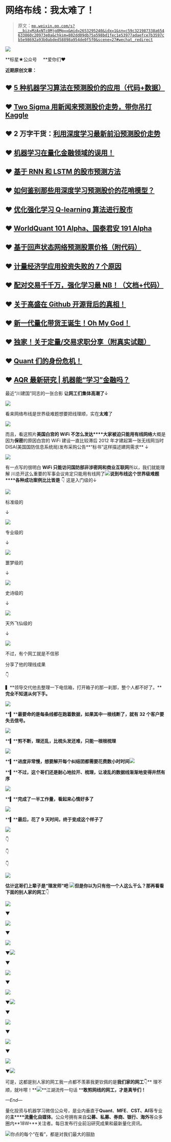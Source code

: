# 网络布线：我太难了！

> 原文：[`mp.weixin.qq.com/s?__biz=MzAxNTc0Mjg0Mg==&mid=2653295240&idx=1&sn=c59c321987338a654633860c20973e0a&chksm=802dd09db75a598bd1fec1e53977adaefce7b3597cb5e98692a93b0abded58898a954de0f5f0&scene=27#wechat_redirect`](http://mp.weixin.qq.com/s?__biz=MzAxNTc0Mjg0Mg==&mid=2653295240&idx=1&sn=c59c321987338a654633860c20973e0a&chksm=802dd09db75a598bd1fec1e53977adaefce7b3597cb5e98692a93b0abded58898a954de0f5f0&scene=27#wechat_redirect)

![](img/34178214a765d0578fea405af887f201.png)

**标星★公众号     **爱你们♥

**近期原创文章：**

## ♥ [5 种机器学习算法在预测股价的应用（代码+数据）](https://mp.weixin.qq.com/s?__biz=MzAxNTc0Mjg0Mg==&mid=2653290588&idx=1&sn=1d0409ad212ea8627e5d5cedf61953ac&chksm=802dc249b75a4b5fa245433320a4cc9da1a2cceb22df6fb1a28e5b94ff038319ae4e7ec6941f&token=1298662931&lang=zh_CN&scene=21#wechat_redirect)

## ♥ [Two Sigma 用新闻来预测股价走势，带你吊打 Kaggle](https://mp.weixin.qq.com/s?__biz=MzAxNTc0Mjg0Mg==&mid=2653290456&idx=1&sn=b8d2d8febc599742e43ea48e3c249323&chksm=802e3dcdb759b4db9279c689202101b6b154fb118a1c1be12b52e522e1a1d7944858dbd6637e&token=1330520237&lang=zh_CN&scene=21#wechat_redirect)

## ♥ 2 万字干货：[利用深度学习最新前沿预测股价走势](https://mp.weixin.qq.com/s?__biz=MzAxNTc0Mjg0Mg==&mid=2653290080&idx=1&sn=06c50cefe78a7b24c64c4fdb9739c7f3&chksm=802e3c75b759b563c01495d16a638a56ac7305fc324ee4917fd76c648f670b7f7276826bdaa8&token=770078636&lang=zh_CN&scene=21#wechat_redirect)

## ♥ [机器学习在量化金融领域的误用！](http://mp.weixin.qq.com/s?__biz=MzAxNTc0Mjg0Mg==&mid=2653292984&idx=1&sn=3e7efe9fe9452c4a5492d2175b4159ef&chksm=802dcbadb75a42bbdce895c49070c3f552dc8c983afce5eeac5d7c25974b7753e670a0162c89&scene=21#wechat_redirect)

## ♥ [基于 RNN 和 LSTM 的股市预测方法](https://mp.weixin.qq.com/s?__biz=MzAxNTc0Mjg0Mg==&mid=2653290481&idx=1&sn=f7360ea8554cc4f86fcc71315176b093&chksm=802e3de4b759b4f2235a0aeabb6e76b3e101ff09b9a2aa6fa67e6e824fc4274f68f4ae51af95&token=1865137106&lang=zh_CN&scene=21#wechat_redirect)

## ♥ [如何鉴别那些用深度学习预测股价的花哨模型？](https://mp.weixin.qq.com/s?__biz=MzAxNTc0Mjg0Mg==&mid=2653290132&idx=1&sn=cbf1e2a4526e6e9305a6110c17063f46&chksm=802e3c81b759b597d3dd94b8008e150c90087567904a29c0c4b58d7be220a9ece2008956d5db&token=1266110554&lang=zh_CN&scene=21#wechat_redirect)

## ♥ [优化强化学习 Q-learning 算法进行股市](https://mp.weixin.qq.com/s?__biz=MzAxNTc0Mjg0Mg==&mid=2653290286&idx=1&sn=882d39a18018733b93c8c8eac385b515&chksm=802e3d3bb759b42d1fc849f96bf02ae87edf2eab01b0beecd9340112c7fb06b95cb2246d2429&token=1330520237&lang=zh_CN&scene=21#wechat_redirect)

## ♥ [WorldQuant 101 Alpha、国泰君安 191 Alpha](https://mp.weixin.qq.com/s?__biz=MzAxNTc0Mjg0Mg==&mid=2653290927&idx=1&sn=ecca60811da74967f33a00329a1fe66a&chksm=802dc3bab75a4aac2bb4ccff7010063cc08ef51d0bf3d2f71621cdd6adece11f28133a242a15&token=48775331&lang=zh_CN&scene=21#wechat_redirect)

## ♥ [基于回声状态网络预测股票价格（附代码）](https://mp.weixin.qq.com/s?__biz=MzAxNTc0Mjg0Mg==&mid=2653291171&idx=1&sn=485a35e564b45046ff5a07c42bba1743&chksm=802dc0b6b75a49a07e5b91c512c8575104f777b39d0e1d71cf11881502209dc399fd6f641fb1&token=48775331&lang=zh_CN&scene=21#wechat_redirect)

## ♥ [计量经济学应用投资失败的 7 个原因](https://mp.weixin.qq.com/s?__biz=MzAxNTc0Mjg0Mg==&mid=2653292186&idx=1&sn=87501434ae16f29afffec19a6884ee8d&chksm=802dc48fb75a4d99e0172bf484cdbf6aee86e36a95037847fd9f070cbe7144b4617c2d1b0644&token=48775331&lang=zh_CN&scene=21#wechat_redirect)

## ♥ [配对交易千千万，强化学习最 NB！（文档+代码）](http://mp.weixin.qq.com/s?__biz=MzAxNTc0Mjg0Mg==&mid=2653292915&idx=1&sn=13f4ddebcd209b082697a75544852608&chksm=802dcb66b75a4270ceb19fac90eb2a70dc05f5b6daa295a7d31401aaa8697bbb53f5ff7c05af&scene=21#wechat_redirect)

## ♥ [关于高盛在 Github 开源背后的真相！](https://mp.weixin.qq.com/s?__biz=MzAxNTc0Mjg0Mg==&mid=2653291594&idx=1&sn=7703403c5c537061994396e7e49e7ce5&chksm=802dc65fb75a4f49019cec951ac25d30ec7783738e9640ec108be95335597361c427258f5d5f&token=48775331&lang=zh_CN&scene=21#wechat_redirect)

## ♥ [新一代量化带货王诞生！Oh My God！](https://mp.weixin.qq.com/s?__biz=MzAxNTc0Mjg0Mg==&mid=2653291789&idx=1&sn=e31778d1b9372bc7aa6e57b82a69ec6e&chksm=802dc718b75a4e0ea4c022e70ea53f51c48d102ebf7e54993261619c36f24f3f9a5b63437e9e&token=48775331&lang=zh_CN&scene=21#wechat_redirect)

## ♥ [独家！关于定量/交易求职分享（附真实试题）](https://mp.weixin.qq.com/s?__biz=MzAxNTc0Mjg0Mg==&mid=2653291844&idx=1&sn=3fd8b57d32a0ebd43b17fa68ae954471&chksm=802dc751b75a4e4755fcbb0aa228355cebbbb6d34b292aa25b4f3fbd51013fcf7b17b91ddb71&token=48775331&lang=zh_CN&scene=21#wechat_redirect)

## ♥ [Quant 们的身份危机！](https://mp.weixin.qq.com/s?__biz=MzAxNTc0Mjg0Mg==&mid=2653291856&idx=1&sn=729b657ede2cb50c96e92193ab16102d&chksm=802dc745b75a4e53c5018cc1385214233ec4657a3479cd7193c95aaf65642f5f45fa0e465694&token=48775331&lang=zh_CN&scene=21#wechat_redirect)

## ♥ [AQR 最新研究 | 机器能“学习”金融吗？](http://mp.weixin.qq.com/s?__biz=MzAxNTc0Mjg0Mg==&mid=2653292710&idx=1&sn=e5e852de00159a96d5dcc92f349f5b58&chksm=802dcab3b75a43a5492bc98874684081eb5c5666aff32a36a0cdc144d74de0200cc0d997894f&scene=21#wechat_redirect)

最近“川建国”同志的一张合影
**让网工们集体高潮了**↓

![](img/d50906c725024243441c139e83fb1293.png)

看来网络布线是世界级难题想要把线理顺，实在**太难**了

![](img/cc467b3c83f09b73eb65470f1d52d0f6.png)

而且，看这照片**美国白宫的 WiFi 不怎么发达****大家被迫只能用有线网络**大概是因为**保密**的原因白宫的 WiFi 建设一直比较滞后 2012 年才建起第一张无线网当时 DISA(美国国防信息系统局)发布采购公告**“标书”这样描述建网需求**
↓

![](img/a6e95ccb0df535744c0003912f2416b0.png)

有一点写的很明白
**WiFi 只能访问国防部非涉密网和商业互联网**所以，我们就能理解
川总开这么重要的军事会议肯定只能用有线网了![](img/b14ce9464d2c7742bdb65121e4202564.png)**说到布线这个世界级难题****各种成功案例比比皆是**
👇
这是入门级的↓

![](img/62cb214faad017b45d8782c9c64b042e.png)

标准级的

↓

![](img/fe11154b20fb8e0fc0a9b047cb0654a2.png)

专业级的

↓

![](img/92d641553c525c6ec73c456a70abf928.png)

噩梦级的

↓

![](img/96462e7b053f1ef7d278caf15a7cc88a.png)

史诗级的

↓

![](img/684e3626e7fe91eb441d5e4af9d1617d.png)

天外飞仙级的

↓

![](img/e6b7cf9ab06b4be5d86234bf2df71df8.png)

不过，有个网工就是不信邪

分享了他的理线成果

👇

▍**领导交代他去整理一下电信箱，打开箱子的那一刹那，整个人都不好了。****完全不知道从何下手。**

![](img/2a60cddecf1525f14b746c26fdd5faa0.png)

**▍****最要命的是每条线都在跑着数据，如果其中一根线断了，就有 32 个客户要失去信号。**

![](img/f28cd4c264629690e8d9da72250d735b.png)

**▍****剪不断，理还乱，比梳头发还难，只能一根根梳理**

![](img/fffbcd9e63bd670a38697f798196f2f3.png)

**▍****进度非常慢，想要解开每个纠结团都需要花费数小时时间**![](img/993790bf806a64b63955b9771456cf61.png)

**▍****不过，这个哥们还是耐心地拉开、梳理，让凌乱的数据线渐渐地变得井然有序**

![](img/edc046d4e2f05b6024a6d758eb2c3854.png)

**▍****完成了一半工作量，看起来心情好多了**

**![](img/f0ddf36ab6662c6b749e8bb2081a497b.png)**

**▍****最后，花了 9 天时间，终于变成这个样子了**

![](img/54b1dc96ebe4c19c0faa7846f0cda332.png)

👇

👇

👇

![](img/ef1a8bfe944a00862c27ccfdbfdffbf5.png)

**估计这哥们上辈子是“理发师”吧**
**![](img/b14ce9464d2c7742bdb65121e4202564.png)**但是你以为只有他一个人这么干么？那再看看下面的**别人家的网工**👇

![](img/1467b82b5dbb91f6cf319efe325e5c3b.png)

▼

![](img/c07663c4508a40d17962ef841a013467.png)

▼

![](img/cbba4ef12714828cc13bc55e87634b00.png)

▼![](img/cd68cc8b054ea1fd947a2890f77756a1.png)

▼

![](img/6033b6d7a3611021ec49df9a8eb71386.png)

▼

![](img/72ba7b1765e6e505415f91704cbc08f3.png)

▼![](img/7c62603399077cd8fdfd9b7a15011912.png)

▼

![](img/61cf94863f05cf433efb16b34b55fd20.png)

▼

![](img/00217996cdf233bc752b2f6e5611598c.png)

▼

![](img/bea35065814bc2a937c887bfa24e7aff.png)

▼![](img/5a9bee787260d27b71a95d8cbeed4946.png)

可是，这都是别人家的网工我一点都不羡慕我更钦佩的是**我们家的网工**👇** 理不顺，就咔嚓！**![](img/d28492ce684046591e02e07d8865c480.png)**江湖流传一句话 ****敢剪网线的网工，才是真爷们！**

*—End—*

量化投资与机器学习微信公众号，是业内垂直于**Quant**、**MFE**、**CST、AI**等专业的**主****流量化自媒体**。公众号拥有来自**公募、私募、券商、银行、海外**等众多圈内**18W+**关注者。每日发布行业前沿研究成果和最新量化资讯。

![](img/6cba9abe9f2c434df7bd9c0d0d6e1156.png)你点的每个“在看”，都是对我们最大的鼓励